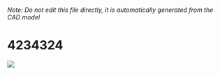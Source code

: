###### Note: Do not edit this file directly, it is automatically generated from the CAD model

# 4234324

![](/project.svg)

